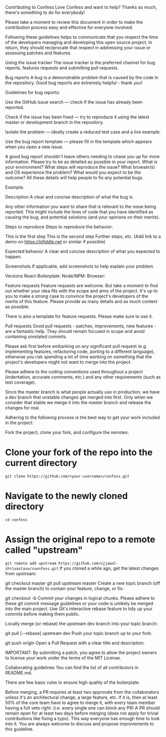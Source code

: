 Contributing to Confess
Love Confess and want to help? Thanks so much, there's something to do for everybody!

Please take a moment to review this document in order to make the contribution process easy and effective for everyone involved.

Following these guidelines helps to communicate that you respect the time of the developers managing and developing this open source project. In return, they should reciprocate that respect in addressing your issue or assessing patches and features.

Using the issue tracker
The issue tracker is the preferred channel for bug reports, features requests and submitting pull requests.


Bug reports
A bug is a demonstrable problem that is caused by the code in the repository. Good bug reports are extremely helpful - thank you!

Guidelines for bug reports:

Use the GitHub issue search — check if the issue has already been reported.

Check if the issue has been fixed — try to reproduce it using the latest master or development branch in the repository.

Isolate the problem — ideally create a reduced test case and a live example.

Use the bug report template — please fill in the template which appears when you open a new issue.

A good bug report shouldn't leave others needing to chase you up for more information. Please try to be as detailed as possible in your report. What is your environment? What steps will reproduce the issue? What browser(s) and OS experience the problem? What would you expect to be the outcome? All these details will help people to fix any potential bugs.

Example:

Description
A clear and concise description of what the bug is.

Any other information you want to share that is relevant to the issue being reported. This might include the lines of code that you have identified as causing the bug, and potential solutions (and your opinions on their merits).

Steps to reproduce
Steps to reproduce the behavior:

This is the first step
This is the second step
Further steps, etc.
(Add link to a demo on https://jsfiddle.net or similar if possible)

Expected behavior A clear and concise description of what you expected to happen.

Screenshots If applicable, add screenshots to help explain your problem.

Versions
React-Boilerplate:
Node/NPM:
Browser:

Feature requests
Feature requests are welcome. But take a moment to find out whether your idea fits with the scope and aims of the project. It's up to you to make a strong case to convince the project's developers of the merits of this feature. Please provide as many details and as much context as possible.

There is also a template for feature requests. Please make sure to use it.


Pull requests
Good pull requests - patches, improvements, new features - are a fantastic help. They should remain focused in scope and avoid containing unrelated commits.

Please ask first before embarking on any significant pull request (e.g. implementing features, refactoring code, porting to a different language), otherwise you risk spending a lot of time working on something that the project's developers might not want to merge into the project.

Please adhere to the coding conventions used throughout a project (indentation, accurate comments, etc.) and any other requirements (such as test coverage).

Since the master branch is what people actually use in production, we have a dev branch that unstable changes get merged into first. Only when we consider that stable we merge it into the master branch and release the changes for real.

Adhering to the following process is the best way to get your work included in the project:

Fork the project, clone your fork, and configure the remotes:

# Clone your fork of the repo into the current directory
```git clone https://github.com/<your-username>/confess.git```
# Navigate to the newly cloned directory
```cd confess```
# Assign the original repo to a remote called "upstream"
```git remote add upstream https://github.com/ujjawal-shrivastava/coonfess.git```
If you cloned a while ago, get the latest changes from upstream:

git checkout master
git pull upstream master
Create a new topic branch (off the master branch) to contain your feature, change, or fix:

git checkout -b <topic-branch-name>
Commit your changes in logical chunks. Please adhere to these git commit message guidelines or your code is unlikely be merged into the main project. Use Git's interactive rebase feature to tidy up your commits before making them public.

Locally merge (or rebase) the upstream dev branch into your topic branch:

git pull [--rebase] upstream dev
Push your topic branch up to your fork:

git push origin <topic-branch-name>
Open a Pull Request with a clear title and description.

IMPORTANT: By submitting a patch, you agree to allow the project owners to license your work under the terms of the MIT License.

Collaborating guidelines
You can find the list of all contributors in README.md.

There are few basic rules to ensure high quality of the boilerplate:

Before merging, a PR requires at least two approvals from the collaborators unless it's an architectural change, a large feature, etc. If it is, then at least 50% of the core team have to agree to merge it, with every team member having a full veto right. (i.e. every single one can block any PR)
A PR should remain open for at least two days before merging (does not apply for trivial contributions like fixing a typo). This way everyone has enough time to look into it.
You are always welcome to discuss and propose improvements to this guideline.
